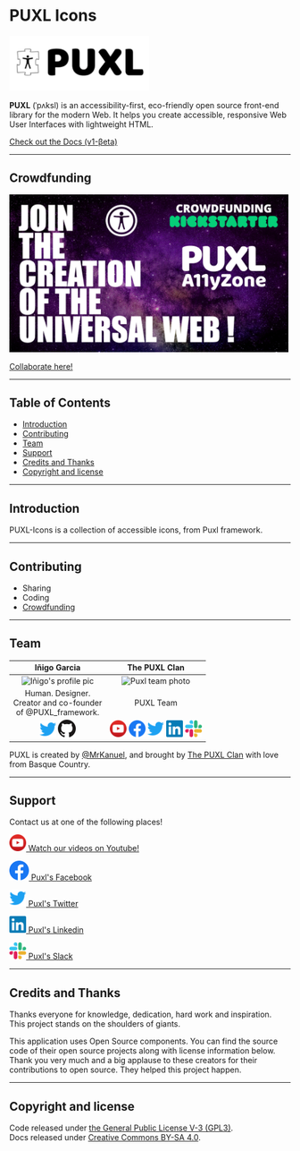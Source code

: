 # PUXL Icons
  <a href="https://puxl.github.io/puxl.io/"><img src="readme/PUXL.png" alt="Puxl Logo" width=250></a>

  **PUXL** (ˈpʌksl) is an accessibility-first, eco-friendly open source front-end library for the modern Web. It helps you create accessible, responsive Web User Interfaces with lightweight HTML.  

  [Check out the Docs (v1-βeta)](https://puxl.github.io/puxl.io/docs/v1-beta/)

---
## Crowdfunding
  <a href="https://www.youtube.com/watch?v=HLUPPDanT6w&feature=emb_title"><img src="readme/PUXL-Crowdfunding-thumbnail.jpg" alt="Crowdfunding kickstarter" width=500></a>

  <a href="https://puxlaccessibility.zone/">Collaborate here!</a>

---

## Table of Contents 

  - [Introduction](#Introduction)  
  - [Contributing](#Contributing)  
  - [Team](#Team)  
  - [Support](#Support)  
  - [Credits and Thanks](#Credits-and-Thanks)  
  - [Copyright and license](#Copyright-and-license)  

---

## Introduction
  PUXL-Icons is a collection of accessible icons, from Puxl framework.

---

## Contributing

  - Sharing
  - Coding
  - <a href="https://puxlaccessibility.zone/">Crowdfunding</a>

---

## Team

  | Iñigo Garcia | The PUXL Clan |  
  | :---: |:---:|  
  | <img src="https://avatars1.githubusercontent.com/u/11219677?s=400&u=58da6fc5e43848768ccdb3597cc1f4246beafb8c&v=4" alt="Iñigo's profile pic" width=250> | <img src="readme/PUXL-Team.jpg" alt="Puxl team photo" width=250> |  
  | Human. Designer.<br>Creator and co-founder<br>of @PUXL_framework. | PUXL Team |  
  | <a href="https://twitter.com/mrkanuel"><img src="readme/icons/twitter.svg" alt="Iñigo's twitter" width=30></a> <a href="https://github.com/MrKanuel"><img src="readme/icons/github.svg" alt="Iñigo's GitHub" width=32></a> | <a href="https://www.youtube.com/channel/UCKf093lz3NY-JZRvh-JGwdA"><img src="readme/icons/youtube.svg" alt="Puxl's Youtube" width=30></a> <a href="https://www.facebook.com/puxla11y/"><img src="readme/icons/facebook.svg" alt="Puxl's Facebook" width=30></a> <a href="https://twitter.com/puxla11y"><img src="readme/icons/twitter.svg" alt="Puxl's Twitter" width=30></a> <a href="https://www.linkedin.com/company/puxl/"><img src="readme/icons/linkedin.svg" alt="Puxl's Linkedin" width=30></a> <a href="https://puxlframework.slack.com/join/shared_invite/zt-6wuia0nl-2DUSBgjwYRwWH9yVviAosQ#/"><img src="readme/icons/slack.svg" alt="Puxl's Slack" width=30></a> |


  PUXL is created by [@MrKanuel](https://twitter.com/mrkanuel), and brought by [The PUXL Clan](https://twitter.com/i/lists/1123508090614239232/members) with love from Basque Country.

---

## Support

  Contact us at one of the following places!

  <a href="https://www.youtube.com/channel/UCKf093lz3NY-JZRvh-JGwdA"><img src="readme/icons/youtube.svg" alt="Youtube logo" width=30> Watch our videos on Youtube!</a>  
  
  <a href="https://www.facebook.com/puxla11y/"><img src="readme/icons/facebook.svg" alt="Facebook logo" width=35> Puxl's Facebook</a>  
  
  <a href="https://twitter.com/puxla11y"><img src="readme/icons/twitter.svg" alt="Twitter logo" width=30> Puxl's Twitter</a>  
  
  <a href="https://www.linkedin.com/company/puxl/"><img src="readme/icons/linkedin.svg" alt="Linkedin logo" width=30> Puxl's Linkedin</a>  
  
  <a href="https://puxlframework.slack.com/join/shared_invite/zt-6wuia0nl-2DUSBgjwYRwWH9yVviAosQ#/"><img src="readme/icons/slack.svg" alt="Slack logo" width=30> Puxl's Slack</a>  

---

## Credits and Thanks

  Thanks everyone for knowledge, dedication, hard work and inspiration.  
  This project stands on the shoulders of giants.

  This application uses Open Source components. You can find the source code of their open source projects along with license information below.  
  Thank you very much and a big applause to these creators for their contributions to open source. They helped this project happen.  

---

## Copyright and license

  Code released under [the General Public License V-3 (GPL3)](LICENSE.md).  
  Docs released under [Creative Commons BY-SA 4.0](https://creativecommons.org/licenses/by-sa/4.0/).
